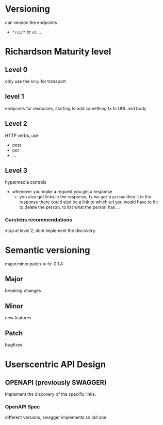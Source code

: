# Versioning
can version the endpoints
- `*/v1/*` or `v2` ...
# Richardson Maturity level
## Level 0
only use the `http` for transport
## level 1
endpoints for resources, starting to add something fx to URL and body
## Level 2
HTTP verbs, use
- post
- put
- ...
## Level 3
hypermedia controls
- whenever you make a request you get a response
	- you also get links in the response, fx we `get` a `person` then it in the response there could also be a link to which url you would have to hit to delete the person, to list what the person has ...
### Carstens recommendations
stop at level 2, dont implement the discovery.
# Semantic versioning
major.minor.patch => fx: 0.1.4
## Major
breaking changes
## Minor 
new features
## Patch
bugfixes
# Userscentric API Design
## OPENAPI (previously SWAGGER)
Implement the discovery of the specific links.
### OpenAPI Spec
different versions, swagger implements an old one

